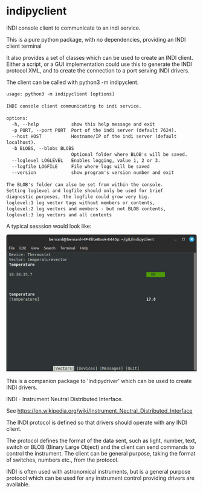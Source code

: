 # indipyclient
INDI console client to communicate to an indi service.

This is a pure python package, with no dependencies, providing an INDI client terminal

It also provides a set of classes which can be used to create an INDI client. Either a script, or a GUI implementation could use this to generate the INDI protocol XML, and to create the connection to a port serving INDI drivers.

The client can be called with python3 -m indipyclent.

    usage: python3 -m indipyclient [options]

    INDI console client communicating to indi service.

    options:
      -h, --help            show this help message and exit
      -p PORT, --port PORT  Port of the indi server (default 7624).
      --host HOST           Hostname/IP of the indi server (default localhost).
      -b BLOBS, --blobs BLOBS
                            Optional folder where BLOB's will be saved.
      --loglevel LOGLEVEL   Enables logging, value 1, 2 or 3.
      --logfile LOGFILE     File where logs will be saved
      --version             show program's version number and exit

    The BLOB's folder can also be set from within the console.
    Setting loglevel and logfile should only be used for brief
    diagnostic purposes, the logfile could grow very big.
    loglevel:1 log vector tags without members or contents,
    loglevel:2 log vectors and members - but not BLOB contents,
    loglevel:3 log vectors and all contents

A typical sesssion would look like:

![Terminal screenshot](./image.png)


This is a companion package to 'indipydriver' which can be used to create INDI drivers.

INDI - Instrument Neutral Distributed Interface.

See https://en.wikipedia.org/wiki/Instrument_Neutral_Distributed_Interface

The INDI protocol is defined so that drivers should operate with any INDI client.

The protocol defines the format of the data sent, such as light, number, text, switch or BLOB (Binary Large Object) and the client can send commands to control the instrument.  The client can be general purpose, taking the format of switches, numbers etc., from the protocol.

INDI is often used with astronomical instruments, but is a general purpose protocol which can be used for any instrument control providing drivers are available.
